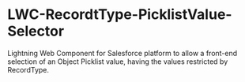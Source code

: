 # LWC-RecordtType-PicklistValue-Selector
Lightning Web Component for Salesforce platform to allow a front-end selection of an Object Picklist value, having the values restricted by RecordType.
